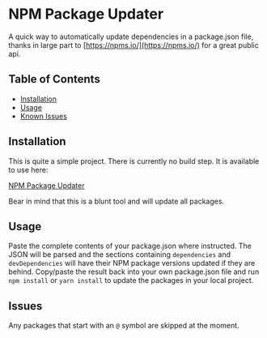 # NPM Package Updater

A quick way to automatically update dependencies in a package.json file, thanks in large part to [https://npms.io/](https://npms.io/) for a great public api.

## Table of Contents

- [Installation](#installation)
- [Usage](#usage)
- [Known Issues](#issues)

## Installation

This is quite a simple project. There is currently no build step. It is available to use here:

[NPM Package Updater](https://freemagee.github.io/npm-package-updater/)

Bear in mind that this is a blunt tool and will update all packages.

## Usage

Paste the complete contents of your package.json where instructed. The JSON will be parsed and the sections containing `dependencies` and `devDependencies` will have their NPM package versions updated if they are behind. Copy/paste the result back into your own package.json file and run `npm install` or `yarn install` to update the packages in your local project.

## Issues

Any packages that start with an `@` symbol are skipped at the moment.